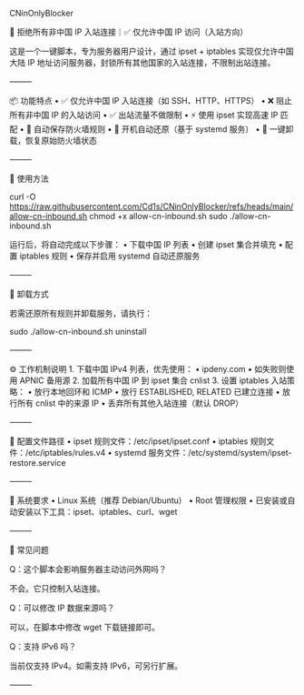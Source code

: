 CNinOnlyBlocker

🚫 拒绝所有非中国 IP 入站连接｜✅ 仅允许中国 IP 访问（入站方向）

这是一个一键脚本，专为服务器用户设计，通过 ipset + iptables 实现仅允许中国大陆 IP 地址访问服务器，封锁所有其他国家的入站连接，不限制出站连接。

⸻

📦 功能特点
	•	✅ 仅允许中国 IP 入站连接（如 SSH、HTTP、HTTPS）
	•	❌ 阻止所有非中国 IP 的入站访问
	•	✅ 出站流量不做限制
	•	⚡ 使用 ipset 实现高速 IP 匹配
	•	💾 自动保存防火墙规则
	•	🔁 开机自动还原（基于 systemd 服务）
	•	🧹 一键卸载，恢复原始防火墙状态

⸻

🚀 使用方法

curl -O https://raw.githubusercontent.com/Cd1s/CNinOnlyBlocker/refs/heads/main/allow-cn-inbound.sh
chmod +x allow-cn-inbound.sh
sudo ./allow-cn-inbound.sh

运行后，将自动完成以下步骤：
	•	下载中国 IP 列表
	•	创建 ipset 集合并填充
	•	配置 iptables 规则
	•	保存并启用 systemd 自动还原服务

⸻

🧯 卸载方式

若需还原所有规则并卸载服务，请执行：

sudo ./allow-cn-inbound.sh uninstall


⸻

⚙️ 工作机制说明
	1.	下载中国 IPv4 列表，优先使用：
	•	ipdeny.com
	•	如失败则使用 APNIC 备用源
	2.	加载所有中国 IP 到 ipset 集合 cnlist
	3.	设置 iptables 入站策略：
	•	放行本地回环和 ICMP
	•	放行 ESTABLISHED, RELATED 已建立连接
	•	放行所有 cnlist 中的来源 IP
	•	丢弃所有其他入站连接（默认 DROP）

⸻

📂 配置文件路径
	•	ipset 规则文件：/etc/ipset/ipset.conf
	•	iptables 规则文件：/etc/iptables/rules.v4
	•	systemd 服务文件：/etc/systemd/system/ipset-restore.service

⸻

🔧 系统要求
	•	Linux 系统（推荐 Debian/Ubuntu）
	•	Root 管理权限
	•	已安装或自动安装以下工具：ipset、iptables、curl、wget

⸻

🙋 常见问题

Q：这个脚本会影响服务器主动访问外网吗？

不会。它只控制入站连接。

Q：可以修改 IP 数据来源吗？

可以，在脚本中修改 wget 下载链接即可。

Q：支持 IPv6 吗？

当前仅支持 IPv4。如需支持 IPv6，可另行扩展。

⸻
